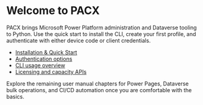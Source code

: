 # Welcome to PACX

PACX brings Microsoft Power Platform administration and Dataverse tooling to Python. Use the quick start to install the CLI, create your first profile, and authenticate with either device code or client credentials.

- [Installation & Quick Start](user-manual/01-installation.md#quick-start-workflow)
- [Authentication options](user-manual/02-authentication.md)
- [CLI usage overview](user-manual/03-cli-usage.md)
- [Licensing and capacity APIs](licensing.md)

Explore the remaining user manual chapters for Power Pages, Dataverse bulk operations, and CI/CD automation once you are comfortable with the basics.
